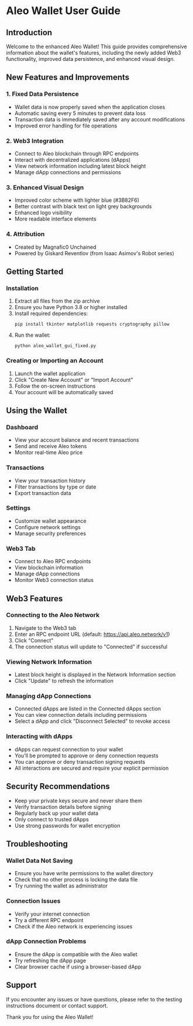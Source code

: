 # Aleo Wallet User Guide

## Introduction
Welcome to the enhanced Aleo Wallet! This guide provides comprehensive information about the wallet's features, including the newly added Web3 functionality, improved data persistence, and enhanced visual design.

## New Features and Improvements

### 1. Fixed Data Persistence
- Wallet data is now properly saved when the application closes
- Automatic saving every 5 minutes to prevent data loss
- Transaction data is immediately saved after any account modifications
- Improved error handling for file operations

### 2. Web3 Integration
- Connect to Aleo blockchain through RPC endpoints
- Interact with decentralized applications (dApps)
- View network information including latest block height
- Manage dApp connections and permissions

### 3. Enhanced Visual Design
- Improved color scheme with lighter blue (#3B82F6)
- Better contrast with black text on light grey backgrounds
- Enhanced logo visibility
- More readable interface elements

### 4. Attribution
- Created by Magnafic0 Unchained
- Powered by Giskard Reventlov (from Isaac Asimov's Robot series)

## Getting Started

### Installation
1. Extract all files from the zip archive
2. Ensure you have Python 3.8 or higher installed
3. Install required dependencies:
   ```
   pip install tkinter matplotlib requests cryptography pillow
   ```
4. Run the wallet:
   ```
   python aleo_wallet_gui_fixed.py
   ```

### Creating or Importing an Account
1. Launch the wallet application
2. Click "Create New Account" or "Import Account"
3. Follow the on-screen instructions
4. Your account will be automatically saved

## Using the Wallet

### Dashboard
- View your account balance and recent transactions
- Send and receive Aleo tokens
- Monitor real-time Aleo price

### Transactions
- View your transaction history
- Filter transactions by type or date
- Export transaction data

### Settings
- Customize wallet appearance
- Configure network settings
- Manage security preferences

### Web3 Tab
- Connect to Aleo RPC endpoints
- View blockchain information
- Manage dApp connections
- Monitor Web3 connection status

## Web3 Features

### Connecting to the Aleo Network
1. Navigate to the Web3 tab
2. Enter an RPC endpoint URL (default: https://api.aleo.network/v1)
3. Click "Connect"
4. The connection status will update to "Connected" if successful

### Viewing Network Information
- Latest block height is displayed in the Network Information section
- Click "Update" to refresh the information

### Managing dApp Connections
- Connected dApps are listed in the Connected dApps section
- You can view connection details including permissions
- Select a dApp and click "Disconnect Selected" to revoke access

### Interacting with dApps
- dApps can request connection to your wallet
- You'll be prompted to approve or deny connection requests
- You can approve or deny transaction signing requests
- All interactions are secured and require your explicit permission

## Security Recommendations
- Keep your private keys secure and never share them
- Verify transaction details before signing
- Regularly back up your wallet data
- Only connect to trusted dApps
- Use strong passwords for wallet encryption

## Troubleshooting

### Wallet Data Not Saving
- Ensure you have write permissions to the wallet directory
- Check that no other process is locking the data file
- Try running the wallet as administrator

### Connection Issues
- Verify your internet connection
- Try a different RPC endpoint
- Check if the Aleo network is experiencing issues

### dApp Connection Problems
- Ensure the dApp is compatible with the Aleo wallet
- Try refreshing the dApp page
- Clear browser cache if using a browser-based dApp

## Support
If you encounter any issues or have questions, please refer to the testing instructions document or contact support.

Thank you for using the Aleo Wallet!
